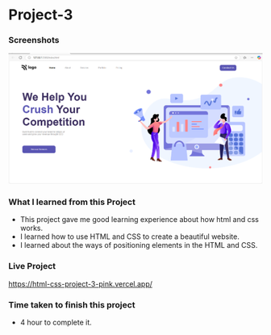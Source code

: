 # Project-3

### Screenshots

<img  alt="no image" src="./Screenshot.png">

### What I learned from this Project
- This project gave me good learning experience about how html and css works.
- I learned how to use HTML and CSS to create a beautiful website.
- I learned about the ways of positioning elements in the HTML and CSS.
### Live Project
https://html-css-project-3-pink.vercel.app/

### Time taken to finish this project
- 4 hour to complete it.
